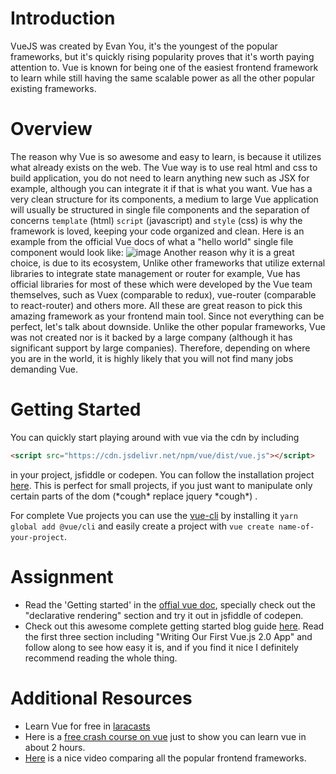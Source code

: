 # Introduction

VueJS was created by Evan You, it's the youngest of the popular frameworks, but it's quickly rising popularity proves that it's worth paying attention to. Vue is known for being one of the easiest frontend framework to learn while still having the same scalable power as all the other popular existing frameworks.

# Overview

The reason why Vue is so awesome and easy to learn, is because it utilizes what already exists on the web. The Vue way is to use real html and css to build application, you do not need to learn anything new such as JSX for example, although you can integrate it if that is what you want. Vue has a very clean structure for its components, a medium to large Vue application will usually be structured in single file components and the separation of concerns `template` (html) `script` (javascript) and `style` (css) is why the framework is loved, keeping your code organized and clean. Here is an example from the official Vue docs of what a "hello world" single file component would look like:
![image](https://vuejs.org/images/vue-component.png)
Another reason why it is a great choice, is due to its ecosystem, Unlike other frameworks that utilize external libraries to integrate state management or router for example, Vue has official libraries for most of these which were developed by the Vue team themselves, such as Vuex (comparable to redux), vue-router (comparable to react-router) and others more. All these are great reason to pick this amazing framework as your frontend main tool. Since not everything can be perfect, let's talk about downside. Unlike the other popular frameworks, Vue was not created nor is it backed by a large company (although it has significant support by large companies). Therefore, depending on where you are in the world, it is highly likely that you will not find many jobs demanding Vue.

# Getting Started

You can quickly start playing around with vue via the cdn by including 
```html
<script src="https://cdn.jsdelivr.net/npm/vue/dist/vue.js"></script>
```
in your project, jsfiddle or codepen. You can follow the installation project [here](https://vuejs.org/v2/guide/installation.html#CDN). This is perfect for small projects, if you just want to manipulate only certain parts of the dom (\*cough\* replace jquery \*cough\*) .

For complete Vue projects you can use the [vue-cli](https://github.com/vuejs/vue-cli) by installing it `yarn global add @vue/cli` and easily create a project with `vue create name-of-your-project`.

# Assignment

- Read the 'Getting started' in the [offial vue doc](https://vuejs.org/v2/guide/index.html#Getting-Started), specially check out the "declarative rendering" section and try it out in jsfiddle of codepen.
- Check out this awesome complete getting started blog guide [here](https://www.sitepoint.com/up-and-running-vue-js-2-0/). Read the first three section including "Writing Our First Vue.js 2.0 App" and follow along to see how easy it is, and if you find it nice I definitely recommend reading the whole thing.
# Additional Resources
- Learn Vue for free in [laracasts](https://laracasts.com/series/learn-vue-2-step-by-step)
- Here is a [free crash course on vue](https://www.youtube.com/watch?v=78tNYZUS-ps) just to show you can learn vue in about 2 hours.
- [Here](https://www.youtube.com/watch?v=KMX1mFEmM3E&t=687s) is a nice video comparing all the popular frontend frameworks.
